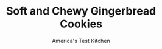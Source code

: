 ---
layout: ../../layouts/MarkdownPostLayout.astro
title: Soft and Chewy Gingerbread Cookies
author: America's Test Kitchen
pubDate: 2023-03-15
description: "Crisp gingerbread cookies can be great, but sometimes only soft and chewy will do."
image_url: https://res.cloudinary.com/hksqkdlah/image/upload/ar_1:1,c_fill,dpr_2.0,f_auto,fl_lossy.progressive.strip_profile,g_faces:auto,q_auto:low,w_344/32888_sfs-soft-and-chewy-gingerbread-cookies-2
tags: ["Desserts or Baked Goods","Cookies"]
calories: 3973
protein: 1
carbohydrates: 26
fats: 
fiber: 
ingredients: ["3 cups (15 ounces), all-purpose flour","3/4 cup packed (5 1/4 ounces), dark brown sugar","1 tablespoon, ground cinnamon","1 tablespoon, ground ginger","3/4 teaspoon, baking soda","1/2 teaspoon, ground cloves","1/2 teaspoon, Salt","12 tablespoons, unsalted butter, melted and cooled","3/4 cup, molasses","2 tablespoons, milk"]
serves: 24
time: "1 hour, plus 1 hour chilling and 20 minutes cooling"
instructions: ["Process flour, sugar, cinnamon, ginger, baking soda, cloves, and salt in food processor until combined, about 10 seconds. Add melted butter, molasses, and milk and process until soft dough forms and no streaks of flour remain, about 20 seconds, scraping down sides of bowl as needed.","Spray counter lightly with baking spray with flour, transfer dough to counter, and knead until dough forms cohesive ball, about 20 seconds. Divide dough in half. Form each half into 5-inch disk, wrap disks tightly in plastic wrap, and refrigerate for at least 1 hour or up to 24 hours.","Adjust oven racks to upper-middle and lower-middle positions and heat oven to 350 degrees. Line 2 rimmed baking sheets with parchment paper. Working with 1 disk of dough at a time, roll dough between 2 large sheets of parchment to 1/4-inch thickness. (Keep second disk of dough refrigerated while rolling out first.) Peel off top parchment sheet and use 3 1/2-inch cookie cutter to cut out cookies. Peel away scraps from around cookies and space cookies 3/4 inch apart on prepared sheets. Repeat rolling and cutting steps with dough scraps. (Depending on your cookie cutter dimensions, all cookies may not fit on sheets and second round of baking may be required. If so, let sheets cool completely before proceeding.)","Bake until cookies are puffy and just set around edges, 9 to 11 minutes, switching and rotating sheets halfway through baking. Let cookies cool on sheets for 10 minutes, then transfer to wire rack and let cool completely before decorating and serving."]
nutrition: ["187 mg Potassium","25 mg Phosphorus","34 mg Calcium","1 mg Iron","30 mg Magnesium","94 mg Sodium","6 g Fat","1 mg Niacin (B3)","1 g Monounsaturated","15 mg Cholesterol","3 g Saturated","27 µg Folic acid","5 µg Folate (food)","12 g Sugars","6 g Water","26 g Carbs","51 µg Folate equivalent (total)","1 g Protein","49 µg Vitamin A","165 kcal Energy","12 g Sugars, added","3973 calories"]
notes: "Let the melted butter cool before adding it in step 1, or the dough will be too sticky to work with. Because we roll the dough between sheets of parchment paper (no additional flour is added), the scraps can be rerolled and cut as many times as necessary. The cookies can be stored in a wide, shallow airtight container with a sheet of parchment or waxed paper between each layer for up to 3 days. Plan ahead: The dough needs to rest for at least an hour before rolling."
---